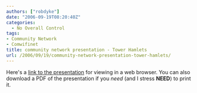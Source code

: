 ```yaml
---
authors: ["robdyke"]
date: "2006-09-19T08:20:40Z"
categories:
  - No Overall Control
tags:
- Community Network
- Comwifinet
title: community network presentation - Tower Hamlets
url: /2006/09/19/community-network-presentation-tower-hamlets/
---
```

Here's a [link to the presentation](http://open.comwifinet.com/projects/towerhamlets/cwn_presentation_v1.html) for viewing in a web browser. You can also download a PDF of the presentation if you _need_ (and I stress **NEED**) to print it.